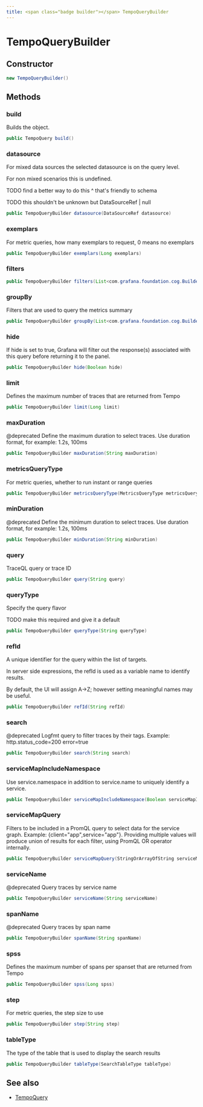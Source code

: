 ```yaml
---
title: <span class="badge builder"></span> TempoQueryBuilder
---
```

# <span class="badge builder"></span> TempoQueryBuilder

## Constructor

```java
new TempoQueryBuilder()
```
## Methods

### <span class="badge object-method"></span> build

Builds the object.

```java
public TempoQuery build()
```

### <span class="badge object-method"></span> datasource

For mixed data sources the selected datasource is on the query level.

For non mixed scenarios this is undefined.

TODO find a better way to do this ^ that's friendly to schema

TODO this shouldn't be unknown but DataSourceRef | null

```java
public TempoQueryBuilder datasource(DataSourceRef datasource)
```

### <span class="badge object-method"></span> exemplars

For metric queries, how many exemplars to request, 0 means no exemplars

```java
public TempoQueryBuilder exemplars(Long exemplars)
```

### <span class="badge object-method"></span> filters

```java
public TempoQueryBuilder filters(List<com.grafana.foundation.cog.Builder<TraceqlFilter>> filters)
```

### <span class="badge object-method"></span> groupBy

Filters that are used to query the metrics summary

```java
public TempoQueryBuilder groupBy(List<com.grafana.foundation.cog.Builder<TraceqlFilter>> groupBy)
```

### <span class="badge object-method"></span> hide

If hide is set to true, Grafana will filter out the response(s) associated with this query before returning it to the panel.

```java
public TempoQueryBuilder hide(Boolean hide)
```

### <span class="badge object-method"></span> limit

Defines the maximum number of traces that are returned from Tempo

```java
public TempoQueryBuilder limit(Long limit)
```

### <span class="badge object-method"></span> maxDuration

@deprecated Define the maximum duration to select traces. Use duration format, for example: 1.2s, 100ms

```java
public TempoQueryBuilder maxDuration(String maxDuration)
```

### <span class="badge object-method"></span> metricsQueryType

For metric queries, whether to run instant or range queries

```java
public TempoQueryBuilder metricsQueryType(MetricsQueryType metricsQueryType)
```

### <span class="badge object-method"></span> minDuration

@deprecated Define the minimum duration to select traces. Use duration format, for example: 1.2s, 100ms

```java
public TempoQueryBuilder minDuration(String minDuration)
```

### <span class="badge object-method"></span> query

TraceQL query or trace ID

```java
public TempoQueryBuilder query(String query)
```

### <span class="badge object-method"></span> queryType

Specify the query flavor

TODO make this required and give it a default

```java
public TempoQueryBuilder queryType(String queryType)
```

### <span class="badge object-method"></span> refId

A unique identifier for the query within the list of targets.

In server side expressions, the refId is used as a variable name to identify results.

By default, the UI will assign A->Z; however setting meaningful names may be useful.

```java
public TempoQueryBuilder refId(String refId)
```

### <span class="badge object-method"></span> search

@deprecated Logfmt query to filter traces by their tags. Example: http.status_code=200 error=true

```java
public TempoQueryBuilder search(String search)
```

### <span class="badge object-method"></span> serviceMapIncludeNamespace

Use service.namespace in addition to service.name to uniquely identify a service.

```java
public TempoQueryBuilder serviceMapIncludeNamespace(Boolean serviceMapIncludeNamespace)
```

### <span class="badge object-method"></span> serviceMapQuery

Filters to be included in a PromQL query to select data for the service graph. Example: {client="app",service="app"}. Providing multiple values will produce union of results for each filter, using PromQL OR operator internally.

```java
public TempoQueryBuilder serviceMapQuery(StringOrArrayOfString serviceMapQuery)
```

### <span class="badge object-method"></span> serviceName

@deprecated Query traces by service name

```java
public TempoQueryBuilder serviceName(String serviceName)
```

### <span class="badge object-method"></span> spanName

@deprecated Query traces by span name

```java
public TempoQueryBuilder spanName(String spanName)
```

### <span class="badge object-method"></span> spss

Defines the maximum number of spans per spanset that are returned from Tempo

```java
public TempoQueryBuilder spss(Long spss)
```

### <span class="badge object-method"></span> step

For metric queries, the step size to use

```java
public TempoQueryBuilder step(String step)
```

### <span class="badge object-method"></span> tableType

The type of the table that is used to display the search results

```java
public TempoQueryBuilder tableType(SearchTableType tableType)
```

## See also

 * <span class="badge object-type-class"></span> [TempoQuery](./object-TempoQuery.md)
